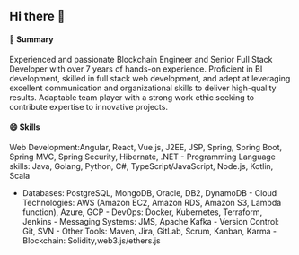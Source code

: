 ## Hi there 👋

#### 🌱 Summary
Experienced and passionate Blockchain Engineer and Senior Full Stack Developer with over 7
years of hands-on experience. Proficient in BI development, skilled in full stack web development,
and adept at leveraging excellent communication and organizational skills to deliver high-quality
results. Adaptable team player with a strong work ethic seeking to contribute expertise to innovative
projects.
#### 😄 Skills
Web Development:Angular, React, Vue.js, J2EE, JSP, Spring, Spring Boot, Spring MVC, Spring
Security, Hibernate, .NET -
Programming Language skills: Java, Golang, Python, C#, TypeScript/JavaScript, Node.js, Kotlin, Scala
- Databases: PostgreSQL, MongoDB, Oracle, DB2, DynamoDB -
Cloud Technologies: AWS (Amazon EC2, Amazon RDS, Amazon S3, Lambda function), Azure, GCP -
DevOps: Docker, Kubernetes, Terraform, Jenkins -
Messaging Systems: JMS, Apache Kafka -
Version Control: Git, SVN -
Other Tools: Maven, Jira, GitLab, Scrum, Kanban, Karma -
Blockchain: Solidity,web3.js/ethers.js
